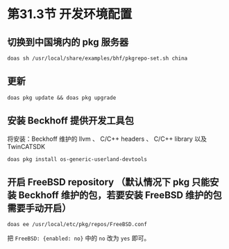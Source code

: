 # 第31.3节 开发环境配置

## 切换到中国境内的 pkg 服务器

```
doas sh /usr/local/share/examples/bhf/pkgrepo-set.sh china
```

## 更新
```
doas pkg update && doas pkg upgrade
```

## 安装 Beckhoff 提供开发工具包

将安装：Beckhoff 维护的 llvm 、 C/C++ headers 、 C/C++ library 以及 TwinCATSDK 

```
doas pkg install os-generic-userland-devtools
```

## 开启 FreeBSD repository （默认情况下 pkg 只能安装 Beckhoff 维护的包，若要安装 FreeBSD 维护的包需要手动开启）

```
doas ee /usr/local/etc/pkg/repos/FreeBSD.conf
```

把 `FreeBSD: {enabled: no}` 中的 `no` 改为 `yes` 即可。

